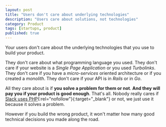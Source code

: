 ```yaml
---
layout: post
title: "Users don't care about underlying technologies"
description: "Users care about solutions, not technologies"
category: Product
tags: [startups, product]
published: true
---
```

Your users don't care about the underlying technologies that you use to build
your product.

They don't care about what programming language you used. They don't care if
your website is a _Single Page Application_ or you used _Turbolinks_. They don't
care if you have a _micro-services_ oriented architecture or if you created a
_monolith_. They don't care if your API is in _Rails_ or in _Go_.

All they care about is if **you solve a problem for them or not**. **And they
will pay you if your product is good enough**. That's all. Nobody really cares
if
[Slack uses PHP](https://slack.engineering/taking-php-seriously-cf7a60065329#.av6sp0omd){:rel="nofollow"}{:target="_blank"}
or not, we just use it because it solves a problem.

However if you build the wrong product, it won't matter how many good technical
decisions you made along the road.
